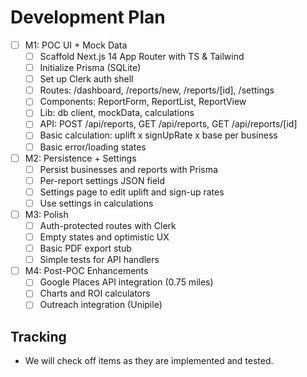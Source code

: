 # Development Plan

- [ ] M1: POC UI + Mock Data
  - [ ] Scaffold Next.js 14 App Router with TS & Tailwind
  - [ ] Initialize Prisma (SQLite)
  - [ ] Set up Clerk auth shell
  - [ ] Routes: /dashboard, /reports/new, /reports/[id], /settings
  - [ ] Components: ReportForm, ReportList, ReportView
  - [ ] Lib: db client, mockData, calculations
  - [ ] API: POST /api/reports, GET /api/reports, GET /api/reports/[id]
  - [ ] Basic calculation: uplift x signUpRate x base per business
  - [ ] Basic error/loading states
- [ ] M2: Persistence + Settings
  - [ ] Persist businesses and reports with Prisma
  - [ ] Per-report settings JSON field
  - [ ] Settings page to edit uplift and sign-up rates
  - [ ] Use settings in calculations
- [ ] M3: Polish
  - [ ] Auth-protected routes with Clerk
  - [ ] Empty states and optimistic UX
  - [ ] Basic PDF export stub
  - [ ] Simple tests for API handlers
- [ ] M4: Post-POC Enhancements
  - [ ] Google Places API integration (0.75 miles)
  - [ ] Charts and ROI calculators
  - [ ] Outreach integration (Unipile)

## Tracking
- We will check off items as they are implemented and tested.
